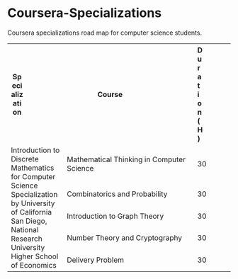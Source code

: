 # Coursera-Specializations
Coursera specializations road map for computer science students.

<table style="width: 100%">
  <colgroup>
       <col style="width: 25%;">
       <col style="width: 70%;">
       <col style="width: 5%;">
  </colgroup>
  <tbody>
    <tr> 
            <th> <div style="width: 25%;">Specialization</div> </th> 
            <th> <div style="width: 70%;">Course</div> </th> 
            <th> <div style="width: 5%;">Duration (H)</div> </th> 
    </tr>
    <tr>
            <td rowspan=5 style="width:10%">Introduction to Discrete Mathematics for Computer Science Specialization
              by University of California San Diego, National Research University Higher School of Economics
            </td>
            <td>Mathematical Thinking in Computer Science</td>      <td>30</td>
    </tr>
    <tr>
            <td>Combinatorics and Probability</td>                  <td>30</td>
    </tr>
    <tr>
            <td>Introduction to Graph Theory</td>                   <td>30</td>
    </tr>
    <tr>
            <td>Number Theory and Cryptography</td>                 <td>30</td>
    </tr>
    <tr>
            <td>Delivery Problem</td>                               <td>30</td>
    </tr>
  </tbody>
</table>
